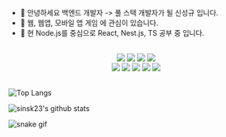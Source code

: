 - 👋 안녕하세요 백엔드 개발자 -> 풀 스택 개발자가 될 신성규 입니다.  
- 👀 웹, 웹앱, 모바일 앱 게임 에 관심이 있습니다.
- 🌱 현 Node.js를 중심으로 React, Nest.js, TS 공부 중 입니다.
</br>
<div align="center">
  <img src="https://img.shields.io/badge/Node.js-339933?style=for-the-badge&logo=Node.js&logoColor=white"> 
  <img src="https://img.shields.io/badge/Javascript-F7DF1E?style=for-the-badge&logo=Javascript&logoColor=black">  
  <img src="https://img.shields.io/badge/express-000000?style=for-the-badge&logo=express&logoColor=white"> 
  <img src="https://img.shields.io/badge/mysql-4479A1?style=for-the-badge&logo=mysql&logoColor=white">
 </br>
  <img src="https://img.shields.io/badge/amazonaws-232F3E?style=for-the-badge&logo=amazonaws&logoColor=white">
  <img src="https://img.shields.io/badge/Visual studio code-7952B3?style=for-the-badge&logo=Visual studio code&logoColor=white">
  <img src="https://img.shields.io/badge/git-F05032?style=for-the-badge&logo=git&logoColor=white">
  <img src="https://img.shields.io/badge/github-181717?style=for-the-badge&logo=github&logoColor=white">
  <img src="https://img.shields.io/badge/Jenkins-F80000?style=for-the-badge&logo=Jenkins&logoColor=white">
  
</div>
</br>


![Top Langs](https://github-readme-stats.vercel.app/api/top-langs/?username=sinsk23&layout=compact&theme=tokyonight)

![sinsk23's github stats](https://github-readme-stats.vercel.app/api?username=sinsk23&show_icons=true&theme=tokyonight)

![snake gif](https://github.com/sinsk23/sinsk23/blob/output/github-contribution-grid-snake.svg)

<!---
sinsk23/sinsk23 is a ✨ special ✨ repository because its `README.md` (this file) appears on your GitHub profile.
You can click the Preview link to take a look at your changes.
--->
